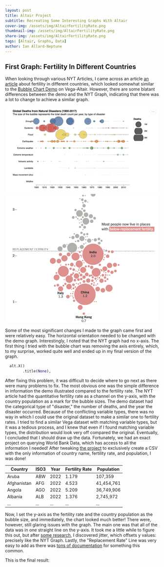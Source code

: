 ```yaml
---
layout: post
title: Altair Project 
subtitle: Recreating Some Interesting Graphs With Altair
cover-img: /assets/img/AltairFertilityRate.png
thumbnail-img: /assets/img/AltairFertilityRate.png
share-img: /assets/img/AltairFertilityRate.png
tags: [Altair, Graphs, Data]
author: Ian Allard-Neptune
---
```



## First Graph: Fertility In Different Countries

When looking through various NYT Articles, I came across an article [an article](https://www.nytimes.com/2023/11/09/learning/whats-going-on-in-this-graph-nov-15-2023.html) about fertility in different countries, which looked somewhat similar to the [Bubble Chart Demo](https://altair-viz.github.io/gallery/natural_disasters.html) on Vega-Altair. However, there are some blatant differences between the demo and the NYT Graph, indicating that there was a lot to change to achieve a similar graph.

![NYT_Graph](/assets/img/AltairBubbleChart.png)
![Altair_BubbleChart](/assets/img/NYTBubbleChart.png)

Some of the most significant changes I made to the graph came first and were relatively easy. The horizontal orientation needed to be changed with the demo graph. Interestingly, I noted that the NYT graph had no x-axis. The first thing I tried with the bubble chart was removing the axis entirely, which, to my surprise, worked quite well and ended up in my final version of the graph.

```python
  alt.X()
        .title(None),
```

After fixing this problem, it was difficult to decide where to go next as there were many problems to fix. The most obvious one was the simple difference in information the demo illustrated compared to the fertility rate. The NYT article had the quantitative fertility rate as a channel on the y-axis, with the country population as a mark for the bubble sizes. The demo dataset had the categorical type of "disaster," the number of deaths, and the year the disaster occurred. Because of the conflicting variable types, there was no way in which I could use the original dataset to make a similar one to fertility rates. I tried to find a similar Vega dataset with matching variable types, but it was a tedious process, and I knew that even if I found matching variable types, the distribution would look very off compared the original. Eventually, I concluded that I should draw up the data. Fortunately, we had an exact project on querying World Bank Data, which has access to all the information I needed! After tweaking [the project](https://ianallardneptune.github.io/2024-11-26-ApiLab/) to exclusively create a CSV with the only information of country name, fertility rate, and population, I was done!

| Country      | ISO3 | Year | Fertility Rate | Population |
|-------------|------|------|----------------|------------|
| Aruba       | ABW  | 2022 | 1.179          | 107,359    |
| Afghanistan | AFG  | 2022 | 4.523          | 41,454,761 |
| Angola      | AGO  | 2022 | 5.209          | 36,749,906 |
| Albania     | ALB  | 2022 | 1.376          | 2,745,972  |
| ...         | ...  | ...  | ...            | ...        |

Now, I set the y-axis as the fertility rate and the country population as the bubble size, and immediately, the chart looked much better! There were, however, still glaring issues with the graph. The main one was that all of the data was in one straight line on the y-axis. It took me a little while to figure this out, but after [some research](https://altair-viz.github.io/gallery/strip_plot_jitter.html#gallery-strip-plot-jitter), I discovered jitter, which offsets y values: precisely like the NYT Graph. Lastly, the "Replacement Rate" Line was very easy to add as there was [tons of documentation](https://github.com/vega/altair/issues/2059) for something this common.

This is the final result:

<html>
<head>
  <script src="https://cdn.jsdelivr.net/npm/vega@5"></script>
  <script src="https://cdn.jsdelivr.net/npm/vega-lite@5"></script>
  <script src="https://cdn.jsdelivr.net/npm/vega-embed@6"></script>
</head>
<body>
  <div id="vis"></div>

  <script type="text/javascript">
    var spec = "https://raw.githubusercontent.com/IanAllardNeptune/IanAllardNeptune.github.io/master/fertilityratechart.json";
    vegaEmbed("#vis", spec).then(function(result) {
      console.log("Chart loaded!");
    }).catch(console.error);
  </script>
</body>
</html>




